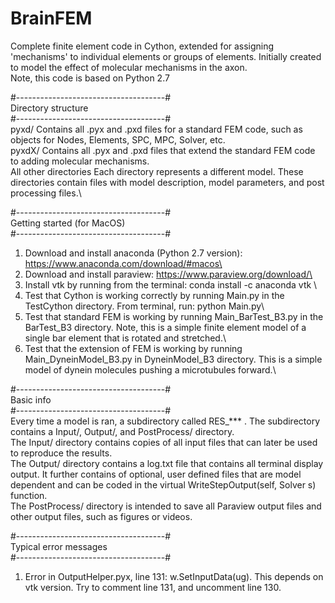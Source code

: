 # BrainFEM
Complete finite element code in Cython, extended for assigning 'mechanisms' to individual elements or groups of elements. Initially created to model the effect of molecular mechanisms in the axon.\
Note, this code is based on Python 2.7

#-------------------------------------#\
Directory structure\
#-------------------------------------#\
pyxd/                     Contains all .pyx and .pxd files for a standard FEM code, such as objects for Nodes, Elements, SPC, MPC, Solver, etc.\
pyxdX/                    Contains all .pyx and .pxd files that extend the standard FEM code to adding molecular mechanisms.\
All other directories     Each directory represents a different model. These directories contain files with model description, model parameters, and post processing files.\


#-------------------------------------#\
Getting started (for MacOS)\
#-------------------------------------#
1) Download and install anaconda (Python 2.7 version): https://www.anaconda.com/download/#macos\
2) Download and install paraview: https://www.paraview.org/download/\
3) Install vtk by running from the terminal: conda install -c anaconda vtk \
4) Test that Cython is working correctly by running Main.py in the TestCython directory. From terminal, run: python Main.py\
5) Test that standard FEM is working by running Main_BarTest_B3.py in the BarTest_B3 directory. Note, this is a simple finite element model of a single bar element that is rotated and stretched.\
6) Test that the extension of FEM is working by running Main_DyneinModel_B3.py in DyneinModel_B3 directory. This is a simple model of dynein molecules pushing a microtubules forward.\

#-------------------------------------#\
Basic info\
#-------------------------------------#\
Every time a model is ran, a subdirectory called RES_*** . The subdirectory contains a Input/, Output/, and PostProcess/ directory.\
The Input/ directory contains copies of all input files that can later be used to reproduce the results.\
The Output/ directory contains a log.txt file that contains all terminal display output. It further contains of optional, user defined files that are model dependent and can be coded in the virtual WriteStepOutput(self, Solver s) function.\
The PostProcess/ directory is intended to save all Paraview output files and other output files, such as figures or videos.

#-------------------------------------#\
Typical error messages\
#-------------------------------------#
1) Error in OutputHelper.pyx, line 131: w.SetInputData(ug). This depends on vtk version. Try to comment line 131, and uncomment line 130.

